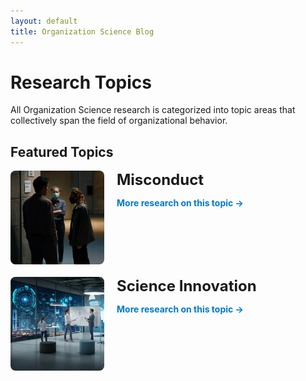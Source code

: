 ```yaml
---
layout: default
title: Organization Science Blog
---
```


# Research Topics

All Organization Science research is categorized into topic areas that collectively span the field of organizational behavior.

## Featured Topics

<section class="featured-topics">
  <!-- Misconduct Section -->
  <div class="topic" style="display: flex; align-items: flex-start; margin-bottom: 20px;">
    <img src="assets/images/misconduct.jpg" alt="Misconduct" style="flex: 0 0 150px; max-width: 150px; height: auto; margin-right: 20px; border-radius: 8px;">
    <div class="topic-content">
      <h2 style="margin: 0; font-size: 1.5rem;">Misconduct</h2>
      <ul id="misconduct-top5" style="padding-left: 20px;">
        <!-- Top 5 rows will be dynamically injected here -->
      </ul>
      <a href="/topics/misconduct.html" class="more-link" style="font-weight: bold; color: #007acc; text-decoration: none; margin-top: 10px; display: block;">More research on this topic →</a>
    </div>
  </div>

  <!-- Science Innovation Section -->
  <div class="topic" style="display: flex; align-items: flex-start; margin-bottom: 20px;">
    <img src="assets/images/science_innovation.jpg" alt="Science Innovation" style="flex: 0 0 150px; max-width: 150px; height: auto; margin-right: 20px; border-radius: 8px;">
    <div class="topic-content">
      <h2 style="margin: 0; font-size: 1.5rem;">Science Innovation</h2>
      <ul id="science_innovation-top5" style="padding-left: 20px;">
        <!-- Top 5 rows will be dynamically injected here -->
      </ul>
      <a href="/topics/science_innovation.html" class="more-link" style="font-weight: bold; color: #007acc; text-decoration: none; margin-top: 10px; display: block;">More research on this topic →</a>
    </div>
  </div>
</section>

<script>
document.addEventListener("DOMContentLoaded", function () {
  // Function to fetch and inject the top 5 rows using DataTables API
  function fetchTop5Rows(url, targetListId) {
    fetch(url)
      .then((response) => response.text())
      .then((html) => {
        const parser = new DOMParser();
        const doc = parser.parseFromString(html, "text/html");
        const tableElement = doc.querySelector("#researchTable");

        // Check if DataTables is initialized on the target page
        if (tableElement && tableElement.dataset.dtInitialized) {
          // Use DataTables API to extract the rows
          const dataTable = $(tableElement).DataTable();
          const rowsData = dataTable.rows({ order: 'current' }).data(); // Get ordered rows

          const targetList = document.getElementById(targetListId);

          for (let i = 0; i < Math.min(5, rowsData.length); i++) {
            const row = rowsData[i];
            const category = row[0]; // Assuming the category is in column 0
            const title = row[3]; // Assuming the reference is in column 3

            // Create a list item and link it to the specific row
            const listItem = document.createElement("li");
            listItem.innerHTML = `
              <a href="${url}#row-${i + 1}" target="_self" style="text-decoration: none; color: #007acc;">
                <strong>${category}:</strong> ${title}
              </a>
            `;
            targetList.appendChild(listItem);
          }
        } else {
          console.error(`DataTables not initialized or table not found at ${url}`);
        }
      })
      .catch((error) => console.error(`Error fetching data from ${url}:`, error));
  }
  
  // Fetch top 5 rows for Misconduct
  fetchTop5Rows("/topics/misconduct.html", "misconduct-top5");
  // Fetch top 5 rows for Science Innovation
  fetchTop5Rows("/topics/science_innovation.html", "science_innovation-top5");
});
</script>
